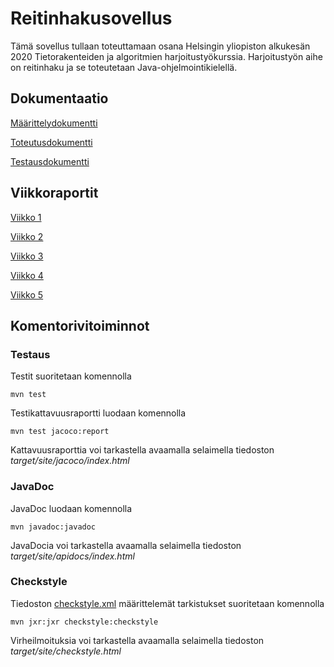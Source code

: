 # Reitinhakusovellus

Tämä sovellus tullaan toteuttamaan osana Helsingin yliopiston alkukesän 2020 Tietorakenteiden ja algoritmien harjoitustyökurssia. Harjoitustyön aihe on reitinhaku ja se toteutetaan Java-ohjelmointikielellä.

## Dokumentaatio

[Määrittelydokumentti](dokumentaatio/vaatimusmaarittely.md)

[Toteutusdokumentti](dokumentaatio/toteutus.md)

[Testausdokumentti](dokumentaatio/testaus.md)

## Viikkoraportit

[Viikko 1](dokumentaatio/viikkoraportit/viikko1.md)

[Viikko 2](dokumentaatio/viikkoraportit/viikko2.md)

[Viikko 3](dokumentaatio/viikkoraportit/viikko3.md)

[Viikko 4](dokumentaatio/viikkoraportit/viikko4.md)

[Viikko 5](dokumentaatio/viikkoraportit/viikko5.md)

## Komentorivitoiminnot

### Testaus

Testit suoritetaan komennolla 

```
mvn test
```

Testikattavuusraportti luodaan komennolla

```
mvn test jacoco:report
```
Kattavuusraporttia voi tarkastella avaamalla selaimella tiedoston _target/site/jacoco/index.html_

### JavaDoc

JavaDoc luodaan komennolla
```
mvn javadoc:javadoc
```
JavaDocia voi tarkastella avaamalla selaimella tiedoston _target/site/apidocs/index.html_


### Checkstyle

Tiedoston [checkstyle.xml](Reitinhaku/checkstyle.xml) määrittelemät tarkistukset suoritetaan komennolla
```
mvn jxr:jxr checkstyle:checkstyle
```
Virheilmoituksia voi tarkastella avaamalla selaimella tiedoston _target/site/checkstyle.html_
